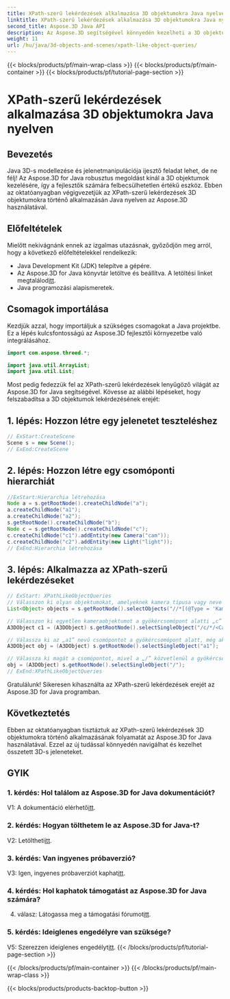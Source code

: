 ```yaml
---
title: XPath-szerű lekérdezések alkalmazása 3D objektumokra Java nyelven
linktitle: XPath-szerű lekérdezések alkalmazása 3D objektumokra Java nyelven
second_title: Aspose.3D Java API
description: Az Aspose.3D segítségével könnyedén kezelheti a 3D objektumlekérdezéseket Java nyelven. Alkalmazzon XPath-szerű lekérdezéseket, kezelje a jeleneteket, és emelje fel a 3D-s fejlesztést.
weight: 11
url: /hu/java/3d-objects-and-scenes/xpath-like-object-queries/
---
```


{{< blocks/products/pf/main-wrap-class >}}
{{< blocks/products/pf/main-container >}}
{{< blocks/products/pf/tutorial-page-section >}}

# XPath-szerű lekérdezések alkalmazása 3D objektumokra Java nyelven

## Bevezetés

Java 3D-s modellezése és jelenetmanipulációja ijesztő feladat lehet, de ne félj! Az Aspose.3D for Java robusztus megoldást kínál a 3D objektumok kezelésére, így a fejlesztők számára felbecsülhetetlen értékű eszköz. Ebben az oktatóanyagban végigvezetjük az XPath-szerű lekérdezések 3D objektumokra történő alkalmazásán Java nyelven az Aspose.3D használatával.

## Előfeltételek

Mielőtt nekivágnánk ennek az izgalmas utazásnak, győződjön meg arról, hogy a következő előfeltételekkel rendelkezik:

- Java Development Kit (JDK) telepítve a gépére.
-  Az Aspose.3D for Java könyvtár letöltve és beállítva. A letöltési linket megtalálod[itt](https://releases.aspose.com/3d/java/).
- Java programozási alapismeretek.

## Csomagok importálása

Kezdjük azzal, hogy importáljuk a szükséges csomagokat a Java projektbe. Ez a lépés kulcsfontosságú az Aspose.3D fejlesztői környezetbe való integrálásához.

```java
import com.aspose.threed.*;

import java.util.ArrayList;
import java.util.List;
```

Most pedig fedezzük fel az XPath-szerű lekérdezések lenyűgöző világát az Aspose.3D for Java segítségével. Kövesse az alábbi lépéseket, hogy felszabadítsa a 3D objektumok lekérdezésének erejét:

## 1. lépés: Hozzon létre egy jelenetet teszteléshez

```java
// ExStart:CreateScene
Scene s = new Scene();
// ExEnd:CreateScene
```

## 2. lépés: Hozzon létre egy csomóponti hierarchiát

```java
//ExStart:Hierarchia létrehozása
Node a = s.getRootNode().createChildNode("a");
a.createChildNode("a1");
a.createChildNode("a2");
s.getRootNode().createChildNode("b");
Node c = s.getRootNode().createChildNode("c");
c.createChildNode("c1").addEntity(new Camera("cam"));
c.createChildNode("c2").addEntity(new Light("light"));
// ExEnd:Hierarchia létrehozása
```

## 3. lépés: Alkalmazza az XPath-szerű lekérdezéseket

```java
// ExStart: XPathLikeObjectQueries
// Válasszon ki olyan objektumokat, amelyeknek kamera típusa vagy neve „light”, függetlenül a helyüktől.
List<Object> objects = s.getRootNode().selectObjects("//*[(@Type = 'Kamera') vagy (@Name = 'light')]");

// Válasszon ki egyetlen kameraobjektumot a gyökércsomópont alatti „c” nevű csomópont gyermekcsomópontjai alatt
A3DObject c1 = (A3DObject) s.getRootNode().selectSingleObject("/c/*/<Camera>");

// Válassza ki az „a1” nevű csomópontot a gyökércsomópont alatt, még akkor is, ha az „a1” nem közvetlenül gyermekcsomópont
A3DObject obj = (A3DObject) s.getRootNode().selectSingleObject("a1");

// Válassza ki magát a csomópontot, mivel a „/” közvetlenül a gyökércsomóponton van kiválasztva
obj = (A3DObject) s.getRootNode().selectSingleObject("/");
// ExEnd:XPathLikeObjectQueries
```

Gratulálunk! Sikeresen kihasználta az XPath-szerű lekérdezések erejét az Aspose.3D for Java programban.

## Következtetés

Ebben az oktatóanyagban tisztáztuk az XPath-szerű lekérdezések 3D objektumokra történő alkalmazásának folyamatát az Aspose.3D for Java használatával. Ezzel az új tudással könnyedén navigálhat és kezelhet összetett 3D-s jeleneteket.

## GYIK

### 1. kérdés: Hol találom az Aspose.3D for Java dokumentációt?

 V1: A dokumentáció elérhető[itt](https://reference.aspose.com/3d/java/).

### 2. kérdés: Hogyan tölthetem le az Aspose.3D for Java-t?

 V2: Letöltheti[itt](https://releases.aspose.com/3d/java/).

### 3. kérdés: Van ingyenes próbaverzió?

 V3: Igen, ingyenes próbaverziót kaphat[itt](https://releases.aspose.com/).

### 4. kérdés: Hol kaphatok támogatást az Aspose.3D for Java számára?

 4. válasz: Látogassa meg a támogatási fórumot[itt](https://forum.aspose.com/c/3d/18).

### 5. kérdés: Ideiglenes engedélyre van szüksége?

 V5: Szerezzen ideiglenes engedélyt[itt](https://purchase.aspose.com/temporary-license/).
{{< /blocks/products/pf/tutorial-page-section >}}

{{< /blocks/products/pf/main-container >}}
{{< /blocks/products/pf/main-wrap-class >}}

{{< blocks/products/products-backtop-button >}}

